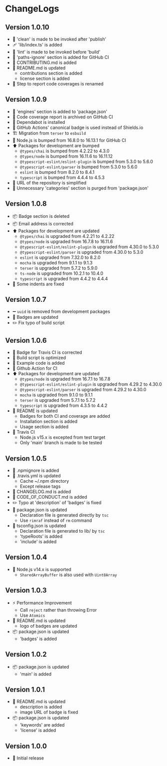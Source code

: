 # ChangeLogs

## Version 1.0.10

- :wrench: 'clean' is made to be invoked after 'publish'
- :adhesive_bandage: 'lib/index.ts' is added
- :wrench: 'lint' is made to be invoked before 'build'
- :green_heart: 'paths-ignore' section is added for GitHub CI
- :memo: CONTRIBUTING.md is added
- :memo: README.md is updated
  - contributions section is added
  - license section is added
- :green_heart: Step to report code coverages is renamed

## Version 1.0.9

- :wrench: 'engines' section is added to 'package.json'
- :green_heart: Code coverage report is archived on GitHub CI
- :robot: Dependabot is installed
- :memo: GitHub Actions' canonical badge is used instead of Shields.io
- :building_construction: Migration from `terser` to `esbuild`
- :green_heart: Node.js is bumped from 16.8.0 to 16.13.1 for GitHub CI
- :arrow_up: Packages for development are bumped
  - `@types/chai` is bumped from 4.2.22 to 4.3.0
  - `@types/node` is bumped from 16.11.6 to 16.11.12
  - `@typescript-eslint/eslint-plugin` is bumped from 5.3.0 to 5.6.0
  - `@typescript-eslint/parser` is bumped from 5.3.0 to 5.6.0
  - `eslint` is bumped from 8.2.0 to 8.4.1
  - `typescript` is bumped from 4.4.4 to 4.5.3
- :wrench: URL of the repository is simplified
- :wrench: Unnecessary 'categories' section is purged from 'package.json'

## Version 1.0.8

- :package: Badge section is deleted
- :package: Email address is corrected
- :arrow_up: Packages for development are updated
  - `@types/chai` is upgraded from 4.2.21 to 4.2.22
  - `@types/node` is upgraded from 16.7.8 to 16.11.6
  - `@typescript-eslint/eslint-plugin` is upgraded from 4.30.0 to 5.3.0
  - `@typescript-eslint/parser` is upgraded from 4.30.0 to 5.3.0
  - `eslint` is upgraded from 7.32.0 to 8.2.0
  - `mocha` is upgraded from 9.1.1 to 9.1.3
  - `terser` is upgraded from 5.7.2 to 5.9.0
  - `ts-node` is upgraded from 10.2.1 to 10.4.0
  - `typescript` is upgraded from 4.4.2 to 4.4.4
- :art: Some indents are fixed

## Version 1.0.7

- :heavy_minus_sign: `uuid` is removed from development packages
- :memo: Badges are updated
- :pencil2: Fix typo of build script

## Version 1.0.6

- :memo: Badge for Travis CI is corrected
- :hammer: Build script is optimized
- :children_crossing: Example code is added
- :green_heart: Github Action for CI
- :arrow_up: Packages for development are updated
  - `@types/node` is upgraded from 16.7.1 to 16.7.8
  - `@typescript-eslint/eslint-plugin` is upgraded from 4.29.2 to 4.30.0
  - `@typescript-eslint/parser` is upgraded from 4.29.2 to 4.30.0
  - `mocha` is upgraded from 9.1.0 to 9.1.1
  - `terser` is upgraded from 5.7.1 to 5.7.2
  - `typescript` is upgraded from 4.3.5 to 4.4.2
- :memo: README is updated
  - Badges for both CI and coverage are added
  - Installation section is added
  - Usage section is added
- :green_heart: Travis CI
  - Node.js v15.x is excepted from test target
  - Only 'main' branch is made to be tested

## Version 1.0.5

- :see_no_evil: .npmignore is added
- :green_heart: .travis.yml is updated
  - Cache ~/.npm directory
  - Except release tags
- :memo: CHANGELOG.md is added
- :memo: CODE_OF_CONDUCT.md is added
- :pencil2: Typo at 'description' of 'badges' is fixed
- :hammer: package.json is updated
  - Declaration file is generated directly by `tsc`
  - Use `rimraf` instead of `rm` command
- :wrench: tsconfig.json is updated
  - Declaration file is generated to lib/ by `tsc`
  - 'typeRoots' is added
  - 'include' is added

## Version 1.0.4

- :pushpin: Node.js v14.x is supported
  - `SharedArrayBuffer` is also used with `Uint8Array`

## Version 1.0.3

- :zap: Performance Improvement
  - Call `reject` rather than throwing Error
  - Use `Atomics`
- :memo: README.md is updated
  - logo of badges are updated
- :package: package.json is updated
  - 'badges' is added

## Version 1.0.2

- :package: package.json is updated
  - 'main' is added

## Version 1.0.1

- :memo: README.md is updated
  - description is added
  - image URL of badge is fixed
- :package: package.json is updated
  - 'keywords' are added
  - 'license' is added

## Version 1.0.0

- :tada: Initial release
